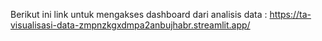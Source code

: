 Berikut ini link untuk mengakses dashboard dari analisis data : 
https://ta-visualisasi-data-zmpnzkgxdmpa2anbujhabr.streamlit.app/
